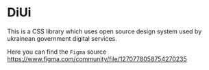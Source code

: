 # DiUi

This is a CSS library which uses open source design system used by ukrainean government digital services.

Here you can find the `Figma` source <https://www.figma.com/community/file/1270778058754270235>



